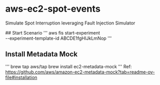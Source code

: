# aws-ec2-spot-events
Simulate Spot Interruption leveraging Fault Injection Simulator

## Start Scenario
'''
aws fis start-experiment \
    --experiment-template-id ABCDE1fgHIJkLmNop
'''

## Install Metadata Mock
'''
brew tap aws/tap
brew install ec2-metadata-mock
'''
Ref: https://github.com/aws/amazon-ec2-metadata-mock?tab=readme-ov-file#installation
